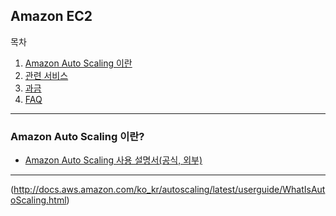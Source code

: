 ## Amazon EC2

목차

1. [Amazon Auto Scaling 이란](#amazon-auto-scaling-이란)
1. [관련 서비스](#관련-서비스)
1. [과금](#과금)
1. [FAQ](#faq)

* * *

### Amazon Auto Scaling 이란?

- [Amazon Auto Scaling 사용 설명서(공식, 외부)](http://docs.aws.amazon.com/ko_kr/AWSEC2/latest/UserGuide/concepts.html)

***











(http://docs.aws.amazon.com/ko_kr/autoscaling/latest/userguide/WhatIsAutoScaling.html)
